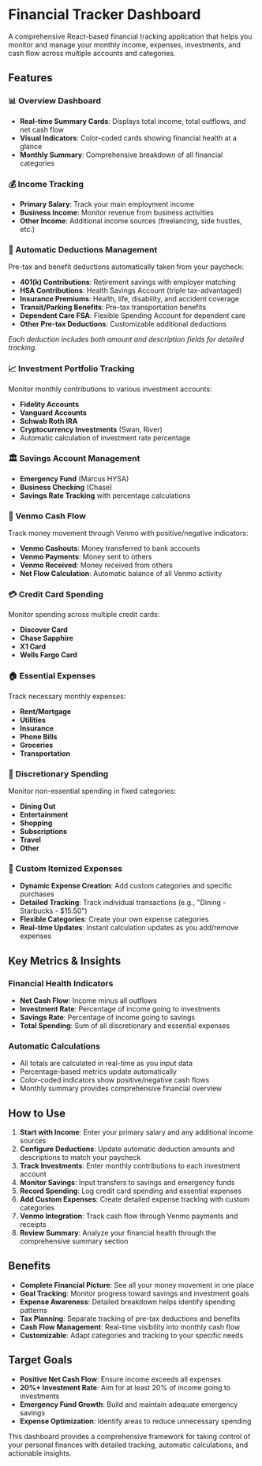 # Financial Tracker Dashboard

A comprehensive React-based financial tracking application that helps you monitor and manage your monthly income, expenses, investments, and cash flow across multiple accounts and categories.

## Features

### 📊 Overview Dashboard
- **Real-time Summary Cards**: Displays total income, total outflows, and net cash flow
- **Visual Indicators**: Color-coded cards showing financial health at a glance
- **Monthly Summary**: Comprehensive breakdown of all financial categories

### 💰 Income Tracking
- **Primary Salary**: Track your main employment income
- **Business Income**: Monitor revenue from business activities
- **Other Income**: Additional income sources (freelancing, side hustles, etc.)

### 🏦 Automatic Deductions Management
Pre-tax and benefit deductions automatically taken from your paycheck:
- **401(k) Contributions**: Retirement savings with employer matching
- **HSA Contributions**: Health Savings Account (triple tax-advantaged)
- **Insurance Premiums**: Health, life, disability, and accident coverage
- **Transit/Parking Benefits**: Pre-tax transportation benefits
- **Dependent Care FSA**: Flexible Spending Account for dependent care
- **Other Pre-tax Deductions**: Customizable additional deductions

*Each deduction includes both amount and description fields for detailed tracking.*

### 📈 Investment Portfolio Tracking
Monitor monthly contributions to various investment accounts:
- **Fidelity Accounts**
- **Vanguard Accounts** 
- **Schwab Roth IRA**
- **Cryptocurrency Investments** (Swan, River)
- Automatic calculation of investment rate percentage

### 🏛️ Savings Account Management
- **Emergency Fund** (Marcus HYSA)
- **Business Checking** (Chase)
- **Savings Rate Tracking** with percentage calculations

### 💸 Venmo Cash Flow
Track money movement through Venmo with positive/negative indicators:
- **Venmo Cashouts**: Money transferred to bank accounts
- **Venmo Payments**: Money sent to others
- **Venmo Received**: Money received from others
- **Net Flow Calculation**: Automatic balance of all Venmo activity

### 💳 Credit Card Spending
Monitor spending across multiple credit cards:
- **Discover Card**
- **Chase Sapphire**
- **X1 Card**
- **Wells Fargo Card**

### 🏠 Essential Expenses
Track necessary monthly expenses:
- **Rent/Mortgage**
- **Utilities**
- **Insurance**
- **Phone Bills**
- **Groceries** 
- **Transportation**

### 🎯 Discretionary Spending
Monitor non-essential spending in fixed categories:
- **Dining Out**
- **Entertainment**
- **Shopping**
- **Subscriptions**
- **Travel**
- **Other**

### 📝 Custom Itemized Expenses
- **Dynamic Expense Creation**: Add custom categories and specific purchases
- **Detailed Tracking**: Track individual transactions (e.g., "Dining - Starbucks - $15.50")
- **Flexible Categories**: Create your own expense categories
- **Real-time Updates**: Instant calculation updates as you add/remove expenses

## Key Metrics & Insights

### Financial Health Indicators
- **Net Cash Flow**: Income minus all outflows
- **Investment Rate**: Percentage of income going to investments
- **Savings Rate**: Percentage of income going to savings
- **Total Spending**: Sum of all discretionary and essential expenses

### Automatic Calculations
- All totals are calculated in real-time as you input data
- Percentage-based metrics update automatically
- Color-coded indicators show positive/negative cash flows
- Monthly summary provides comprehensive financial overview

## How to Use

1. **Start with Income**: Enter your primary salary and any additional income sources
2. **Configure Deductions**: Update automatic deduction amounts and descriptions to match your paycheck
3. **Track Investments**: Enter monthly contributions to each investment account
4. **Monitor Savings**: Input transfers to savings and emergency funds
5. **Record Spending**: Log credit card spending and essential expenses
6. **Add Custom Expenses**: Create detailed expense tracking with custom categories
7. **Venmo Integration**: Track cash flow through Venmo payments and receipts
8. **Review Summary**: Analyze your financial health through the comprehensive summary section

## Benefits

- **Complete Financial Picture**: See all your money movement in one place
- **Goal Tracking**: Monitor progress toward savings and investment goals
- **Expense Awareness**: Detailed breakdown helps identify spending patterns
- **Tax Planning**: Separate tracking of pre-tax deductions and benefits
- **Cash Flow Management**: Real-time visibility into monthly cash flow
- **Customizable**: Adapt categories and tracking to your specific needs

## Target Goals

- **Positive Net Cash Flow**: Ensure income exceeds all expenses
- **20%+ Investment Rate**: Aim for at least 20% of income going to investments
- **Emergency Fund Growth**: Build and maintain adequate emergency savings
- **Expense Optimization**: Identify areas to reduce unnecessary spending

This dashboard provides a comprehensive framework for taking control of your personal finances with detailed tracking, automatic calculations, and actionable insights.
